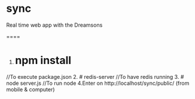 sync
====

Real time web app with the Dreamsons

====
1. # npm install
//To execute package.json
2. # redis-server
//To have redis running
3. # node server.js
//To run node
4.Enter on http://localhost/sync/public/ (from mobile & computer)
